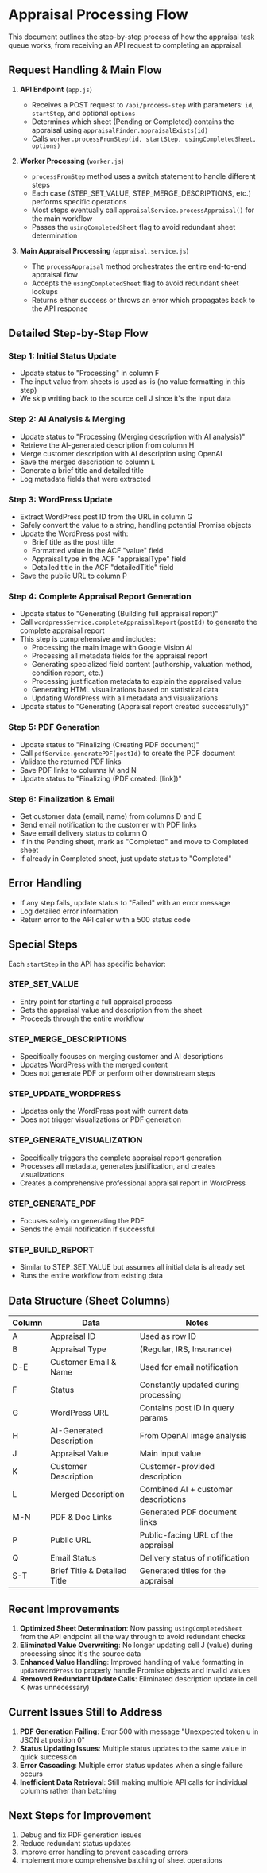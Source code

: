 # Appraisal Processing Flow

This document outlines the step-by-step process of how the appraisal task queue works, from receiving an API request to completing an appraisal.

## Request Handling & Main Flow

1. **API Endpoint** (`app.js`)
   - Receives a POST request to `/api/process-step` with parameters: `id`, `startStep`, and optional `options`
   - Determines which sheet (Pending or Completed) contains the appraisal using `appraisalFinder.appraisalExists(id)`
   - Calls `worker.processFromStep(id, startStep, usingCompletedSheet, options)`

2. **Worker Processing** (`worker.js`)
   - `processFromStep` method uses a switch statement to handle different steps
   - Each case (STEP_SET_VALUE, STEP_MERGE_DESCRIPTIONS, etc.) performs specific operations
   - Most steps eventually call `appraisalService.processAppraisal()` for the main workflow
   - Passes the `usingCompletedSheet` flag to avoid redundant sheet determination

3. **Main Appraisal Processing** (`appraisal.service.js`)
   - The `processAppraisal` method orchestrates the entire end-to-end appraisal flow
   - Accepts the `usingCompletedSheet` flag to avoid redundant sheet lookups
   - Returns either success or throws an error which propagates back to the API response

## Detailed Step-by-Step Flow

### Step 1: Initial Status Update
- Update status to "Processing" in column F
- The input value from sheets is used as-is (no value formatting in this step)
- We skip writing back to the source cell J since it's the input data

### Step 2: AI Analysis & Merging
- Update status to "Processing (Merging description with AI analysis)"
- Retrieve the AI-generated description from column H
- Merge customer description with AI description using OpenAI
- Save the merged description to column L
- Generate a brief title and detailed title
- Log metadata fields that were extracted

### Step 3: WordPress Update
- Extract WordPress post ID from the URL in column G
- Safely convert the value to a string, handling potential Promise objects
- Update the WordPress post with:
  - Brief title as the post title
  - Formatted value in the ACF "value" field
  - Appraisal type in the ACF "appraisalType" field
  - Detailed title in the ACF "detailedTitle" field
- Save the public URL to column P

### Step 4: Complete Appraisal Report Generation
- Update status to "Generating (Building full appraisal report)"
- Call `wordpressService.completeAppraisalReport(postId)` to generate the complete appraisal report
- This step is comprehensive and includes:
  - Processing the main image with Google Vision AI
  - Processing all metadata fields for the appraisal report
  - Generating specialized field content (authorship, valuation method, condition report, etc.)
  - Processing justification metadata to explain the appraised value
  - Generating HTML visualizations based on statistical data
  - Updating WordPress with all metadata and visualizations
- Update status to "Generating (Appraisal report created successfully)"

### Step 5: PDF Generation
- Update status to "Finalizing (Creating PDF document)"
- Call `pdfService.generatePDF(postId)` to create the PDF document
- Validate the returned PDF links
- Save PDF links to columns M and N
- Update status to "Finalizing (PDF created: [link])"

### Step 6: Finalization & Email
- Get customer data (email, name) from columns D and E
- Send email notification to the customer with PDF links
- Save email delivery status to column Q
- If in the Pending sheet, mark as "Completed" and move to Completed sheet
- If already in Completed sheet, just update status to "Completed"

## Error Handling
- If any step fails, update status to "Failed" with an error message
- Log detailed error information
- Return error to the API caller with a 500 status code

## Special Steps

Each `startStep` in the API has specific behavior:

### STEP_SET_VALUE
- Entry point for starting a full appraisal process
- Gets the appraisal value and description from the sheet
- Proceeds through the entire workflow

### STEP_MERGE_DESCRIPTIONS 
- Specifically focuses on merging customer and AI descriptions
- Updates WordPress with the merged content
- Does not generate PDF or perform other downstream steps

### STEP_UPDATE_WORDPRESS
- Updates only the WordPress post with current data
- Does not trigger visualizations or PDF generation

### STEP_GENERATE_VISUALIZATION
- Specifically triggers the complete appraisal report generation
- Processes all metadata, generates justification, and creates visualizations
- Creates a comprehensive professional appraisal report in WordPress

### STEP_GENERATE_PDF
- Focuses solely on generating the PDF
- Sends the email notification if successful

### STEP_BUILD_REPORT
- Similar to STEP_SET_VALUE but assumes all initial data is already set
- Runs the entire workflow from existing data

## Data Structure (Sheet Columns)

| Column | Data                              | Notes                                |
|--------|-----------------------------------|--------------------------------------|
| A      | Appraisal ID                      | Used as row ID                       |
| B      | Appraisal Type                    | (Regular, IRS, Insurance)            |
| D-E    | Customer Email & Name             | Used for email notification          |
| F      | Status                            | Constantly updated during processing |
| G      | WordPress URL                     | Contains post ID in query params     |
| H      | AI-Generated Description          | From OpenAI image analysis           |
| J      | Appraisal Value                   | Main input value                     |
| K      | Customer Description              | Customer-provided description        |
| L      | Merged Description                | Combined AI + customer descriptions  |
| M-N    | PDF & Doc Links                   | Generated PDF document links         |
| P      | Public URL                        | Public-facing URL of the appraisal   |
| Q      | Email Status                      | Delivery status of notification      |
| S-T    | Brief Title & Detailed Title      | Generated titles for the appraisal   |

## Recent Improvements

1. **Optimized Sheet Determination**: Now passing `usingCompletedSheet` from the API endpoint all the way through to avoid redundant checks
2. **Eliminated Value Overwriting**: No longer updating cell J (value) during processing since it's the source data
3. **Enhanced Value Handling**: Improved handling of value formatting in `updateWordPress` to properly handle Promise objects and invalid values
4. **Removed Redundant Update Calls**: Eliminated description update in cell K (was unnecessary)

## Current Issues Still to Address

1. **PDF Generation Failing**: Error 500 with message "Unexpected token u in JSON at position 0"
2. **Status Updating Issues**: Multiple status updates to the same value in quick succession
3. **Error Cascading**: Multiple error status updates when a single failure occurs
4. **Inefficient Data Retrieval**: Still making multiple API calls for individual columns rather than batching

## Next Steps for Improvement

1. Debug and fix PDF generation issues
2. Reduce redundant status updates
3. Improve error handling to prevent cascading errors
4. Implement more comprehensive batching of sheet operations 